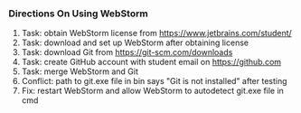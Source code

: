 ### Directions On Using WebStorm
1. Task: obtain WebStorm license from https://www.jetbrains.com/student/
2. Task: download and set up WebStorm after obtaining license
3. Task: download Git from https://git-scm.com/downloads
4. Task: create GitHub account with student email on https://github.com
5. Task: merge WebStorm and Git
6. Conflict: path to git.exe file in bin says "Git is not installed" after testing
7. Fix: restart WebStorm and allow WebStorm to autodetect git.exe file in cmd